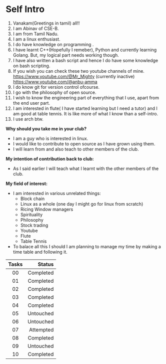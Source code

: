 # Self Intro
1. Vanakam(Greetings in tamil) all!! 
2. I am Abinav of CSE-B. 
3. I am from Tamil Nadu. 
4. I am a linux enthusiast. 
5. I do have knowledge on programming . 
6. I have learnt C++(Hopefully I remeber), Python and currently learning Golang. But, my logical part needs working though. 
7. I have also written a bash script and hence I do have some knowledge on bash scripting. 
8. If you wish you can check these two youtube channels of mine. https://www.youtube.com/@Mr_Mighty (currently inactive) https://www.youtube.com/@anbu-amma 
9. I do know git for version control ofcourse. 
10. I go with the philosophy of open source. 
11. I wish to know the engineering part of everything that I use, apart from the end user part. 
12. I am interested in flute( I have started learning but I need a tutor) and I am good at table tennis. It is like more of what I know than a self-intro. 
13. I use arch btw.

**Why should you take me in your club?**  
- I am a guy who is interested in linux.
- I would like to contribute to open source as I have grown using them.
- I will learn from and also teach to other members of the club.

**My intention of contribution back to club:**
- As I said earlier I will teach what I learnt with the other members of the club.

**My field of interest:**
- I am interested in various unrelated things:
  - Block chain
  - Linux as a whole (one day I might go for linux from scratch)
  - Ricing Window managers
  - Spirituality
  - Philosophy
  - Stock trading
  - Youtube
  - Flute
  - Table Tennis
- To balace all this I should I am planning to manage my time by making a time table and following it.

|Tasks|Status|
|:-------:|--------:|
|00|Completed|
|01|Completed|
|02|Completed|
|03|Completed|
|04|Completed|
|05|Untouched|
|06|Untouched|
|07|Attempted|
|08|Completed|
|09|Untouched|
|10|Completed|
